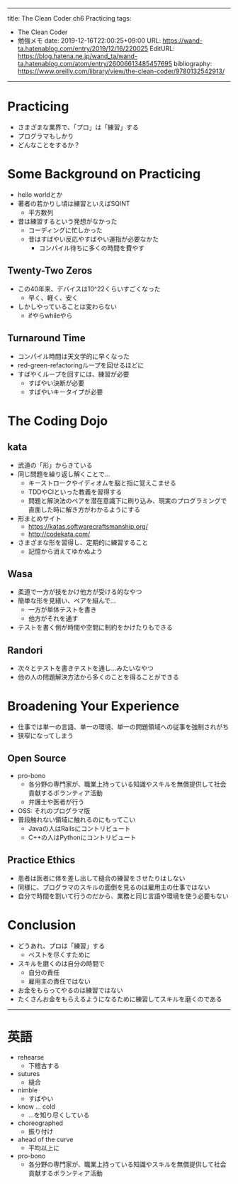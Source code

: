 ---
title: The Clean Coder ch6 Practicing
tags:
- The Clean Coder
- 勉強メモ
date: 2019-12-16T22:00:25+09:00
URL: https://wand-ta.hatenablog.com/entry/2019/12/16/220025
EditURL: https://blog.hatena.ne.jp/wand_ta/wand-ta.hatenablog.com/atom/entry/26006613485457695
bibliography: https://www.oreilly.com/library/view/the-clean-coder/9780132542913/
-------------------------------------


# Practicing #

- さまざまな業界で、「プロ」は「練習」する
- プログラマもしかり
- どんなことをするか？


# Some Background on Practicing #

- hello worldとか
- 著者の若かりし頃は練習といえばSQINT
    - 平方数列
- 昔は練習するという発想がなかった
    - コーディングに忙しかった
    - 昔はすばやい反応やすばやい運指が必要なかた
        - コンパイル待ちに多くの時間を費やす


## Twenty-Two Zeros ##

- この40年来、デバイスは10^22くらいすごくなった
    - 早く、軽く、安く
- しかしやっていることは変わらない
    - ifやらwhileやら



## Turnaround Time ##

- コンパイル時間は天文学的に早くなった
- red-green-refactoringループを回せるほどに
- すばやくループを回すには、練習が必要
    - すばやい決断が必要
    - すばやいキータイプが必要


# The Coding Dojo #



## kata ##

- 武道の「形」からきている
- 同じ問題を繰り返し解くことで…
    - キーストロークやイディオムを脳と指に覚えこませる
    - TDDやCIといった教義を習得する
    - 問題と解決法のペアを潜在意識下に刷り込み、現実のプログラミングで直面した時に解き方がわかるようにする
- 形まとめサイト
    - https://katas.softwarecraftsmanship.org/
    - http://codekata.com/
- さまざまな形を習得し、定期的に練習すること
    - 記憶から消えてゆかぬよう

## Wasa ##

- 柔道で一方が技をかけ他方が受ける的なやつ
- 簡単な形を見繕い、ペアを組んで…
    - 一方が単体テストを書き
    - 他方がそれを通す
- テストを書く側が時間や空間に制約をかけたりもできる


## Randori ##

- 次々とテストを書きテストを通し…みたいなやつ
- 他の人の問題解決方法から多くのことを得ることができる


# Broadening Your Experience #

- 仕事では単一の言語、単一の環境、単一の問題領域への従事を強制されがち
- 狭窄になってしまう

## Open Source ##

- pro-bono
    - 各分野の専門家が、職業上持っている知識やスキルを無償提供して社会貢献するボランティア活動
    - 弁護士や医者が行う
- OSS: それのプログラマ版
- 普段触れない領域に触れるのにもってこい
    - Javaの人はRailsにコントリビュート
    - C++の人はPythonにコントリビュート

## Practice Ethics ##

- 患者は医者に体を差し出して縫合の練習をさせたりはしない
- 同様に、プログラマのスキルの面倒を見るのは雇用主の仕事ではない
- 自分で時間を割いて行うのだから、業務と同じ言語や環境を使う必要もない


# Conclusion #

- どうあれ、プロは「練習」する
    - ベストを尽くすために
- スキルを磨くのは自分の時間で
    - 自分の責任
    - 雇用主の責任ではない
- お金をもらってやるのは練習ではない
- たくさんお金をもらえるようになるために練習してスキルを磨くのである

----------------------------------------

# 英語

- rehearse
    - 下稽古する
- sutures
    - 縫合
- nimble
    - すばやい
- know ... cold
    - ...を知り尽くしている
- choreographed
    - 振り付け
- ahead of the curve
    - 平均以上に
- pro-bono
    - 各分野の専門家が、職業上持っている知識やスキルを無償提供して社会貢献するボランティア活動
